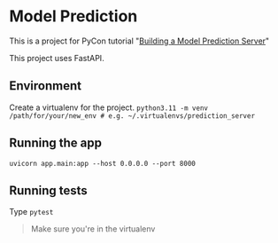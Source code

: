 # Model Prediction
This is a project for PyCon tutorial "[Building a Model Prediction Server](https://us.pycon.org/2023/schedule/presentation/79/)"

This project uses FastAPI.

## Environment
Create a virtualenv for the project.
`python3.11 -m venv /path/for/your/new_env # e.g. ~/.virtualenvs/prediction_server`

## Running the app
```
uvicorn app.main:app --host 0.0.0.0 --port 8000
```

## Running tests
Type `pytest`
> Make sure you're in the virtualenv

